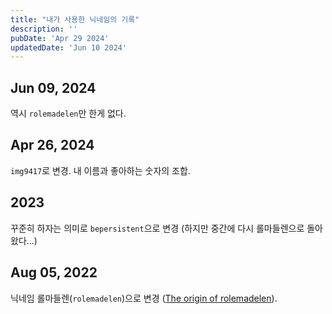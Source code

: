 ```yaml
---
title: "내가 사용한 닉네임의 기록"
description: ''
pubDate: 'Apr 29 2024'
updatedDate: 'Jun 10 2024'
---
```


## Jun 09, 2024
역시 `rolemadelen`만 한게 없다.

## Apr 26, 2024

`img9417`로 변경. 내 이름과 좋아하는 숫자의 조합.

## 2023

꾸준히 하자는 의미로 `bepersistent`으로 변경 (하지만 중간에 다시 롤마들렌으로 돌아왔다...)

## Aug 05, 2022

닉네임 롤마들렌(`rolemadelen`)으로 변경 ([The origin of rolemadelen](/notes/the_origin_of_rolemadelen)).

